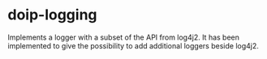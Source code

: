 # doip-logging
Implements a logger with a subset of the API from log4j2. It has been implemented to give the possibility to add additional loggers beside log4j2. 

